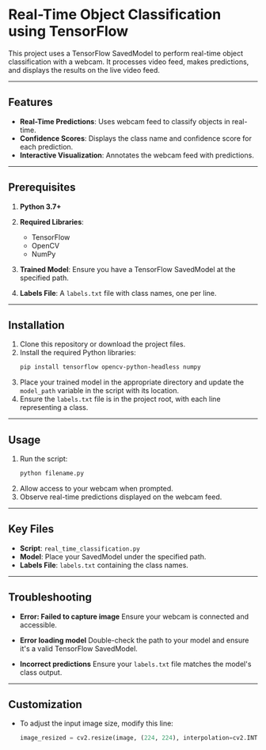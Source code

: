 # Real-Time Object Classification using TensorFlow

This project uses a TensorFlow SavedModel to perform real-time object classification with a webcam. It processes video feed, makes predictions, and displays the results on the live video feed.

---

## Features
- **Real-Time Predictions**: Uses webcam feed to classify objects in real-time.
- **Confidence Scores**: Displays the class name and confidence score for each prediction.
- **Interactive Visualization**: Annotates the webcam feed with predictions.

---

## Prerequisites
1. **Python 3.7+**
2. **Required Libraries**:
    - TensorFlow
    - OpenCV
    - NumPy

3. **Trained Model**: Ensure you have a TensorFlow SavedModel at the specified path.
4. **Labels File**: A `labels.txt` file with class names, one per line.

---

## Installation

1. Clone this repository or download the project files.
2. Install the required Python libraries:
    ```bash
    pip install tensorflow opencv-python-headless numpy
    ```
3. Place your trained model in the appropriate directory and update the `model_path` variable in the script with its location.
4. Ensure the `labels.txt` file is in the project root, with each line representing a class.

---

## Usage

1. Run the script:
    ```bash
    python filename.py
    ```
2. Allow access to your webcam when prompted.
3. Observe real-time predictions displayed on the webcam feed.

---

## Key Files

- **Script**: `real_time_classification.py`
- **Model**: Place your SavedModel under the specified path.
- **Labels File**: `labels.txt` containing the class names.

---

## Troubleshooting

- **Error: Failed to capture image**
  Ensure your webcam is connected and accessible.

- **Error loading model**
  Double-check the path to your model and ensure it's a valid TensorFlow SavedModel.

- **Incorrect predictions**
  Ensure your `labels.txt` file matches the model's class output.

---

## Customization

- To adjust the input image size, modify this line:
  ```python
  image_resized = cv2.resize(image, (224, 224), interpolation=cv2.INTER_AREA)

